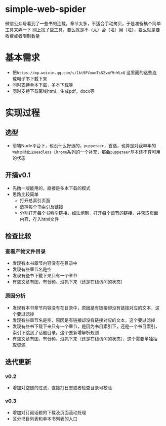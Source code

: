# simple-web-spider
微信公众号看到了一些书的连载，章节太多，不适合手动拷贝，于是准备搞个简单工具来弄一下
网上找了些工具，要么就是不（太）会（垃）用（垃），要么就是要收费或者限制数量

# 基本需求
- 把`https://mp.weixin.qq.com/s/1kt9PVoonTsS2vmY9rWLxQ` 这里面的这些连载电子书下载下来
- 同时支持单本下载，多本下载等
- 同时支持下载离线html，生成pdf，docx等


# 实现过程
## 选型
- 前端Node平台下，也没什么好选的，`puppeteer`，首选，也算是对我早年的`Web自动化之Headless Chrome`系列的一个补充，那会`puppeteer`基本还不算可用的状态

## 开搞v0.1
- 先撸一版能用的，直接是多本下载的模式
- 思路比较简单
    - 打开总索引页面
    - 选择每个书索引及链接
    - 分别打开每个书索引链接，如法炮制，打开每个章节的链接，并获取页面内容，存入html文件
    
## 检查比较
### 查看产物文件目录
- 发现有本书章节内容没有在目录中
- 发现有些章节名是空
- 发现有些书下载下来只有一个章节
- 有些文章有图，有音频，没抓下来（还是在线访问的状态）

### 原因分析
- 发现有本书章节内容没有在目录中，原因是有链接却没有链接对应的文本，这个要过滤掉
- 发现有些章节名是空，原因是有链接却没有链接对应的文本，这个要过滤掉
- 发现有些书下载下来只有一个章节，是因为书目索引下，还是一个书目索引，索引下跳到了话题目录，这个要新增解析规则
- 有些文章有图，有音频，没抓下来（还是在线访问的状态），这个需要单独抽取资源


## 迭代更新
### v0.2
- 增加对空链的过滤，直接打日志或者检查目录可校验

### v0.3
- 增加对订阅话题的下载及页面滚动处理
- 区分书目列表和单本书列表的入口
